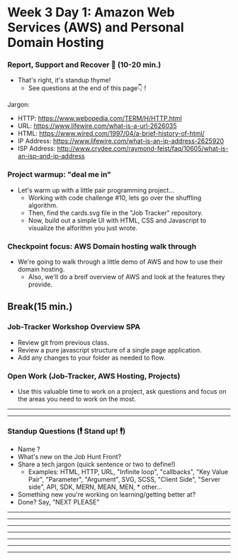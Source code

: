 # Week 3 Day 1: Amazon Web Services (AWS) and Personal Domain Hosting

### Report, Support and Recover 🤕 (10-20 min.)
* That's right, it's standup thyme!
  * See questions at the end of this page👇 !

Jargon:
* HTTP: https://www.webopedia.com/TERM/H/HTTP.html
* URL: https://www.lifewire.com/what-is-a-url-2626035
* HTML: https://www.wired.com/1997/04/a-brief-history-of-html/
* IP Address: https://www.lifewire.com/what-is-an-ip-address-2625920
* ISP Address: http://www.crydee.com/raymond-feist/faq/10605/what-is-an-isp-and-ip-address

### Project warmup: "deal me in"
* Let's warm up with a little pair programming project... 
  * Working with code challenge #10, lets go over the shuffling algorithm. 
  * Then, find the cards.svg file in the "Job Tracker" repository.
  * Now, build out a simple UI with HTML, CSS and Javascript to visualize the alforithm you just wrote. 

### Checkpoint focus: AWS Domain hosting walk through
* We're going to walk through a little demo of AWS and how to use their domain hosting.
  * Also, we'll do a breif overview of AWS and look at the features they provide. 

## Break(15 min.)

### Job-Tracker Workshop Overview SPA
* Review git from previous class.
* Review a pure javascript structure of a single page application. 
* Add any changes to your folder as needed to flow.

### Open Work (Job-Tracker, AWS Hosting, Projects)
* Use this valuable time to work on a project, ask questions and focus on the areas you need to work on the most.

----

----  
### Standup Questions (🕴 Stand up! 🕴)
* Name ?
* What's new on the Job Hunt Front?
* Share a tech jargon (quick sentence or two to define!)
  * Examples: HTML, HTTP, URL, "Infinite loop", "callbacks", "Key Value Pair", "Parameter", "Argument", SVG, SCSS, "Client Side", "Server side", API, SDK, MERN, MEAN, MEN, * other...
* Something new you're working on learning/getting better at?
* Done? Say, "NEXT PLEASE"
----

----  

----

----

----

----

----
